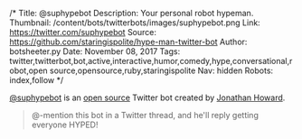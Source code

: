 /*
Title: @suphypebot
Description: Your personal robot hypeman.
Thumbnail: /content/bots/twitterbots/images/suphypebot.png
Link: https://twitter.com/suphypebot
Source: https://github.com/staringispolite/hype-man-twitter-bot
Author: botsheeter.py
Date: November 08, 2017
Tags: twitter,twitterbot,bot,active,interactive,humor,comedy,hype,conversational,robot,open source,opensource,ruby,staringispolite
Nav: hidden
Robots: index,follow
*/

[@suphypebot](https://twitter.com/suphypebot) is an [open source](https://github.com/staringispolite/hype-man-twitter-bot) Twitter bot created by [Jonathan Howard](https://twitter.com/staringispolite). 

> @-mention this bot in a Twitter thread, and he'll reply getting everyone HYPED!

